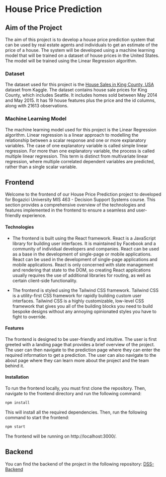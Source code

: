 # House Price Prediction

## Aim of the Project

The aim of this project is to develop a house price prediction system that can be used by real estate agents and individuals to get an estimate of the price of a house. The system will be developed using a machine learning model that will be trained on a dataset of house prices in the United States. The model will be trained using the Linear Regression algorithm. 

### Dataset

The dataset used for this project is the [House Sales in King County, USA](https://www.kaggle.com/harlfoxem/housesalesprediction) dataset from Kaggle. The dataset contains house sale prices for King County, which includes Seattle. It includes homes sold between May 2014 and May 2015. It has 19 house features plus the price and the id columns, along with 21613 observations.

### Machine Learning Model

The machine learning model used for this project is the Linear Regression algorithm. Linear regression is a linear approach to modelling the relationship between a scalar response and one or more explanatory variables. The case of one explanatory variable is called simple linear regression. For more than one explanatory variable, the process is called multiple linear regression. This term is distinct from multivariate linear regression, where multiple correlated dependent variables are predicted, rather than a single scalar variable.

## Frontend
Welcome to the frontend of our House Price Prediction project to developed for Bogazici University MIS 463 - Decision Support Systems course. This section provides a comprehensive overview of the technologies and features implemented in the frontend to ensure a seamless and user-friendly experience.

#### Technologies

- The frontend is built using the React framework. React is a JavaScript library for building user interfaces. It is maintained by Facebook and a community of individual developers and companies. React can be used as a base in the development of single-page or mobile applications. React can be used in the development of single-page applications and mobile applications. React is only concerned with state management and rendering that state to the DOM, so creating React applications usually requires the use of additional libraries for routing, as well as certain client-side functionality.

- The frontend is styled using the Tailwind CSS framework. Tailwind CSS is a utility-first CSS framework for rapidly building custom user interfaces. Tailwind CSS is a highly customizable, low-level CSS framework that gives you all of the building blocks you need to build bespoke designs without any annoying opinionated styles you have to fight to override.

#### Features

The frontend is designed to be user-friendly and intuitive. The user is first greeted with a landing page that provides a brief overview of the project. The user can then navigate to the prediction page where they can enter the required information to get a prediction. The user can also navigate to the about page where they can learn more about the project and the team behind it.

#### Installation

To run the frontend locally, you must first clone the repository. Then, navigate to the frontend directory and run the following command:

```bash
npm install
```

This will install all the required dependencies. Then, run the following command to start the frontend:

```bash
npm start
```

The frontend will be running on http://localhost:3000/.


## Backend

You can find the backend of the project in the following repository: [DSS-Backend](https://github.com/senaoz/dss-backend)

